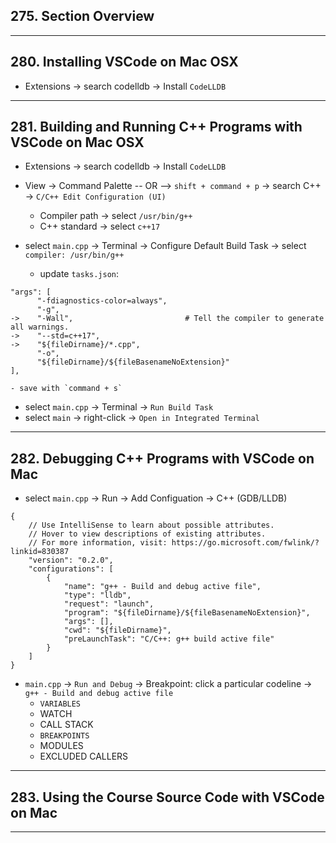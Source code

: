 ## 275. Section Overview

***

## 280. Installing VSCode on Mac OSX

* Extensions -> search codelldb -> Install `CodeLLDB`

***

## 281. Building and Running C++ Programs with VSCode on Mac OSX

* Extensions -> search codelldb -> Install `CodeLLDB`

* View -> Command Palette -- OR --> `shift + command + p` -> search C++ -> `C/C++ Edit Configuration (UI)`
    - Compiler path -> select `/usr/bin/g++`
    - C++ standard -> select `c++17`


* select `main.cpp` -> Terminal -> Configure Default Build Task -> select `compiler: /usr/bin/g++`
    - update `tasks.json`:
```
"args": [
      "-fdiagnostics-color=always",
      "-g",
->    "-Wall",                         # Tell the compiler to generate all warnings.
->    "--std=c++17",
->	  "${fileDirname}/*.cpp",
	  "-o",
	  "${fileDirname}/${fileBasenameNoExtension}"
],
```
    - save with `command + s`


* select `main.cpp` -> Terminal -> `Run Build Task`
* select `main` -> right-click -> `Open in Integrated Terminal`
***

## 282. Debugging C++ Programs with VSCode on Mac

* select `main.cpp` -> Run -> Add Configuation -> C++ (GDB/LLDB)

```
{
    // Use IntelliSense to learn about possible attributes.
    // Hover to view descriptions of existing attributes.
    // For more information, visit: https://go.microsoft.com/fwlink/?linkid=830387
    "version": "0.2.0",
    "configurations": [
        {
            "name": "g++ - Build and debug active file",
            "type": "lldb",
            "request": "launch",
            "program": "${fileDirname}/${fileBasenameNoExtension}",
            "args": [],
            "cwd": "${fileDirname}",
            "preLaunchTask": "C/C++: g++ build active file"
        }
    ]
}
```

* `main.cpp` -> `Run and Debug` -> Breakpoint: click a particular codeline -> `g++ - Build and debug active file`
    - `VARIABLES`
    - WATCH
    - CALL STACK
    - `BREAKPOINTS`
    - MODULES
    - EXCLUDED CALLERS

***

## 283. Using the Course Source Code with VSCode on Mac

***

##
